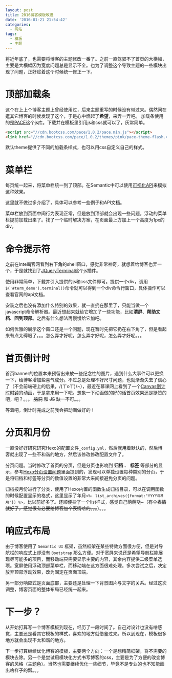 ```yaml
---
layout: post
title: 2016博客模板改进
date: '2016-01-21 21:54:42'
categories:
  - 网站
tags:
  - 模板
  - 主题
---
```


将近年底了，也需要将博客的主题修改一番了。之前一直驾驭不了首页的大横幅，主要是大横幅因为宽度问题总是显示不全。也为了调整这个导致主题的一些模块出现了问题，正好趁着这个时候统一修正一下。

# 顶部加载条

这个在上上个博客主题上曾经使用过，后来主题重写的时候没有带过来。偶然间在逛其它博客的时候发现了这个，于是心中燃起了**希望**，来弄一弄吧。
加载条使用的是[PACE](http://github.hubspot.com/pace/docs/welcome/)这个js库。下载并在模板里引用js和css就可以了，灰常简单。

```html
<script src="//cdn.bootcss.com/pace/1.0.2/pace.min.js"></script>
<link href="//cdn.bootcss.com/pace/1.0.2/themes/pink/pace-theme-flash.css" rel="stylesheet">
```

默认theme提供了不同的加载条样式，也可以用css自定义自己的样式。

# 菜单栏

每页统一起来，将菜单栏统一到了顶部。在Semantic中可以使用[可视化API](http://semantic-ui.com/behaviors/visibility.html)来模拟这种效果。

这里就不做过多介绍了，具体可以参考一些例子和API文档。

菜单栏放到页面中间行为表现正常，但是放到顶部就会出现一些问题，浮动的菜单栏提前加载出来了。找了一个临时解决方案，在页面最上方加上一个高度为1px的div。

# 命令提示符

之前在Intellij官网看到右下角的shell窗口，感觉非常神奇，就想着给博客也弄一个，于是就找到了[JQueryTerminal](http://terminal.jcubic.pl/)这个js插件。

使用非常简单，下载并引入提供的js和css文件即可。提供一个div，调用`$('#term_demo').terminal()`命令就可以得到一个div命令行窗口，具体操作可以查看官网的api文档。

安装之后也没有添加什么特别的效果，就一直扔在那里了，只能当做一个javascript命令解析器。最近想起来就给它增加了一些功能，比如**清屏**、**帮助文档**、**回到顶部**。之后有什么想法再慢慢给它加吧。

如何优雅的展示这个窗口还是一个问题，现在暂时先把它扔在右下角了，但是看起来有点太碍眼了。。。怎么弄才好呢，怎么弄才好呢，怎么弄才好呢。。。

# 首页倒计时

首页banner的位置本来预留出来放一些纪念性的图片，遇到什么大事件可以更换一下，给博客增加些喜气成分。不过总是处理不好尺寸问题，也就渐渐失去了信心了（不会前端硬上的后果，/(ㄒoㄒ)/~），最近在慕课网上看到了一个[Canvas倒计时时钟](http://www.imooc.com/learn/133)的动画，于是拿来用一下吧。想象一下动画做的好的话首页效果还是挺赞的吧，吧？。。。 ~~脑洞~~ 和 ~~JS~~ 缺一不可。。。

等着吧，倒计时完成之前我会把动画做好的！

# 分页和月份

一直没好好研究研究Hexo的配置文件`_config.yml`，然后就用着默认的，然后博客就出现了一些不和谐的地方，然后该修改修改配置文件了。

分页问题。当时修改了首页的分页，但是分页也影响到 **归档** 、 **标签** 等部分的显示，参考[Hexo分页设置问题](http://starsky.gitcafe.io/2015/05/18/Hexo%E5%88%86%E9%A1%B5%E8%AE%BE%E7%BD%AE%E7%9A%84%E9%97%AE%E9%A2%98/)里面提到的，发现可以单独设置每种类别的分页，于是将归档和标签等分页的数值设置的非常大来间接避免分页的问题。

归档按月份进行了分类，使用了Hexo内置的函数生成归档目录，可以在调用函数的时候配置显示的格式，这里显示了年月`<%- list_archives({format:"YYYY年M月"}) %>`，比以前好多了。还顺便抄了一个list样式，感觉自己萌萌哒~（~~有个表情就好了，感觉很有必要给博客加个表情啥的。。。~~）。。。

# 响应式布局

由于博客使用了 `Semantic UI` 框架，虽然框架在某些特效方面很方便，但是对导航栏的响应式上却没有 `Bootstrap` 那么方便。对于宽屏来说还是希望导航栏能展现尽可能多的项目，而移动端只需要显示主要的内容，其余内容提供二级菜单选项。宽屏使用浮动顶部菜单栏，而移动端在这方面很难处理。多次尝试之后，决定放弃顶部浮动效果，改为固定在页面顶端。

另一部分响应式是页面底部，主要还是处理一下背景图片与文字的关系。经过这次调整，博客页面的整体布局已经统一起来。

# 下一步？

从开始打算写一个博客模板到现在，经历了一段时间了。自己对设计也没有啥感觉，主要还是看其它模板的样式，喜欢的地方就借鉴过来。所以到现在，模板很多地方就会出现不太和谐的地方。

下一步打算继续优化博客的模板，主要两个方向：一个是想精简框架，将不需要的模块去除。另一个是尝试用模块化方式书写博客的css，主要是为了方便的改变博客的风格（主题色）。当然也需要继续优化一些细节，毕竟不是专业的也不知能画出啥样子的瓢。。。

